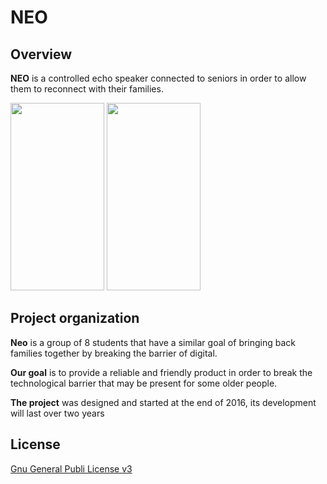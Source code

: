 # NEO

## Overview

**NEO** is a controlled echo speaker connected to seniors in order to allow them to reconnect with their families.



<img src="https://i.goopics.net/W3oAw.png" height="300" width="150"> <img src="https://i.goopics.net/oEDX7.png" height="300" width="150">



## Project organization

**Neo** is a group of 8 students that have a similar goal of bringing back families together by breaking the barrier of digital.

**Our goal** is to provide a reliable and friendly product in order to break the technological barrier that may be present for some older people.

**The project** was designed and started at the end of 2016, its development will last over two years 


## License

[Gnu General Publi License v3](LICENSE)
